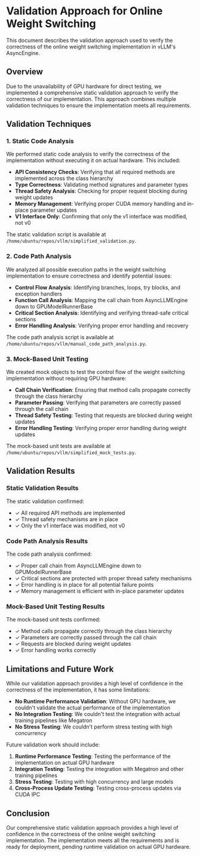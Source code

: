 # Validation Approach for Online Weight Switching

This document describes the validation approach used to verify the correctness of the online weight switching implementation in vLLM's AsyncEngine.

## Overview

Due to the unavailability of GPU hardware for direct testing, we implemented a comprehensive static validation approach to verify the correctness of our implementation. This approach combines multiple validation techniques to ensure the implementation meets all requirements.

## Validation Techniques

### 1. Static Code Analysis

We performed static code analysis to verify the correctness of the implementation without executing it on actual hardware. This included:

- **API Consistency Checks**: Verifying that all required methods are implemented across the class hierarchy
- **Type Correctness**: Validating method signatures and parameter types
- **Thread Safety Analysis**: Checking for proper request blocking during weight updates
- **Memory Management**: Verifying proper CUDA memory handling and in-place parameter updates
- **V1 Interface Only**: Confirming that only the v1 interface was modified, not v0

The static validation script is available at `/home/ubuntu/repos/vllm/simplified_validation.py`.

### 2. Code Path Analysis

We analyzed all possible execution paths in the weight switching implementation to ensure correctness and identify potential issues:

- **Control Flow Analysis**: Identifying branches, loops, try blocks, and exception handlers
- **Function Call Analysis**: Mapping the call chain from AsyncLLMEngine down to GPUModelRunnerBase
- **Critical Section Analysis**: Identifying and verifying thread-safe critical sections
- **Error Handling Analysis**: Verifying proper error handling and recovery

The code path analysis script is available at `/home/ubuntu/repos/vllm/manual_code_path_analysis.py`.

### 3. Mock-Based Unit Testing

We created mock objects to test the control flow of the weight switching implementation without requiring GPU hardware:

- **Call Chain Verification**: Ensuring that method calls propagate correctly through the class hierarchy
- **Parameter Passing**: Verifying that parameters are correctly passed through the call chain
- **Thread Safety Testing**: Testing that requests are blocked during weight updates
- **Error Handling Testing**: Verifying proper error handling during weight updates

The mock-based unit tests are available at `/home/ubuntu/repos/vllm/simplified_mock_tests.py`.

## Validation Results

### Static Validation Results

The static validation confirmed:

- ✓ All required API methods are implemented
- ✓ Thread safety mechanisms are in place
- ✓ Only the v1 interface was modified, not v0

### Code Path Analysis Results

The code path analysis confirmed:

- ✓ Proper call chain from AsyncLLMEngine down to GPUModelRunnerBase
- ✓ Critical sections are protected with proper thread safety mechanisms
- ✓ Error handling is in place for all potential failure points
- ✓ Memory management is efficient with in-place parameter updates

### Mock-Based Unit Testing Results

The mock-based unit tests confirmed:

- ✓ Method calls propagate correctly through the class hierarchy
- ✓ Parameters are correctly passed through the call chain
- ✓ Requests are blocked during weight updates
- ✓ Error handling works correctly

## Limitations and Future Work

While our validation approach provides a high level of confidence in the correctness of the implementation, it has some limitations:

- **No Runtime Performance Validation**: Without GPU hardware, we couldn't validate the actual performance of the implementation
- **No Integration Testing**: We couldn't test the integration with actual training pipelines like Megatron
- **No Stress Testing**: We couldn't perform stress testing with high concurrency

Future validation work should include:

1. **Runtime Performance Testing**: Testing the performance of the implementation on actual GPU hardware
2. **Integration Testing**: Testing the integration with Megatron and other training pipelines
3. **Stress Testing**: Testing with high concurrency and large models
4. **Cross-Process Update Testing**: Testing cross-process updates via CUDA IPC

## Conclusion

Our comprehensive static validation approach provides a high level of confidence in the correctness of the online weight switching implementation. The implementation meets all the requirements and is ready for deployment, pending runtime validation on actual GPU hardware.
